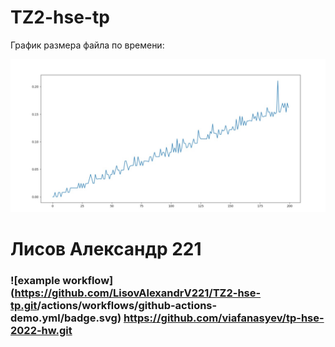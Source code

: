 # TZ2-hse-tp 
График размера файла по времени:

![alt text](график.jpg)

# Лисов Александр 221

### ![example workflow](<https://github.com/LisovAlexandrV221/TZ2-hse-tp.git>/actions/workflows/github-actions-demo.yml/badge.svg) https://github.com/viafanasyev/tp-hse-2022-hw.git
